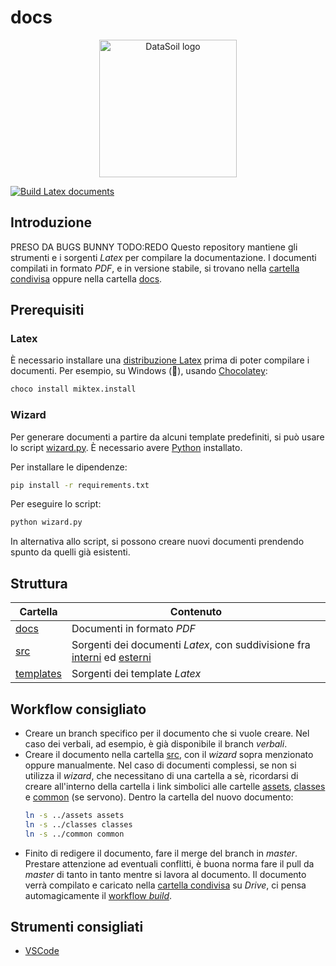 # docs
<p align="center">
    <img src="immagini/ds.png" alt="DataSoil logo" width="220">
</p>

[![Build Latex documents](https://github.com/Bug-s-Bunny-Team/docs/actions/workflows/build.yml/badge.svg?branch=master)](https://github.com/Bug-s-Bunny-Team/docs/actions/workflows/build.yml)

## Introduzione
PRESO DA BUGS BUNNY TODO:REDO
Questo repository mantiene gli strumenti e i sorgenti *Latex* per compilare la documentazione. 
I documenti compilati in formato *PDF*, e in versione stabile, si trovano nella [cartella condivisa](https://drive.google.com/drive/folders/10DP1cbC-0y9jEtLmrsuktEG1M7PgSoOk) oppure nella cartella [docs](docs/).

## Prerequisiti
### Latex
È necessario installare una [distribuzione Latex](https://www.latex-project.org/get/) prima di poter compilare i documenti. Per esempio, su Windows (🤢), usando [Chocolatey](https://chocolatey.org/install#individual):
```sh
choco install miktex.install
```

### Wizard
Per generare documenti a partire da alcuni template predefiniti, si può usare lo script [wizard.py](wizard.py). È necessario avere [Python](https://wiki.python.org/moin/BeginnersGuide/Download) installato.

Per installare le dipendenze:
```sh
pip install -r requirements.txt
```
Per eseguire lo script:
```sh
python wizard.py
```
In alternativa allo script, si possono creare nuovi documenti prendendo spunto da quelli già esistenti.

## Struttura
| Cartella                | Contenuto                      |
|-------------------------|--------------------------------|
| [docs](docs/)           | Documenti in formato *PDF*  |
| [src](src/)             | Sorgenti dei documenti *Latex*, con suddivisione fra [interni](src/Interni/) ed [esterni](src/Esterni/) |
| [templates](templates/) | Sorgenti dei template *Latex*  |

## Workflow consigliato
- Creare un branch specifico per il documento che si vuole creare. Nel caso dei verbali, ad esempio, è già disponibile il branch *verbali*.
- Creare il documento nella cartella [src](src/), con il *wizard* sopra menzionato oppure manualmente. Nel caso di documenti complessi, se non si utilizza il *wizard*, che necessitano di una cartella a sè, ricordarsi di creare all'interno della cartella i link simbolici alle cartelle [assets](src/assets), [classes](src/classes) e [common](src/common) (se servono). Dentro la cartella del nuovo documento:
    ```sh
    ln -s ../assets assets
    ln -s ../classes classes
    ln -s ../common common
    ```
- Finito di redigere il documento, fare il merge del branch in *master*. Prestare attenzione ad eventuali conflitti, è buona norma fare il pull da *master* di tanto in tanto mentre si lavora al documento. Il documento verrà compilato e caricato nella [cartella condivisa](https://drive.google.com/drive/folders/10DP1cbC-0y9jEtLmrsuktEG1M7PgSoOk) su *Drive*, ci pensa automagicamente il [workflow *build*](.github/workflows/build.yml).

## Strumenti consigliati
- [VSCode](https://code.visualstudio.com/Download)
